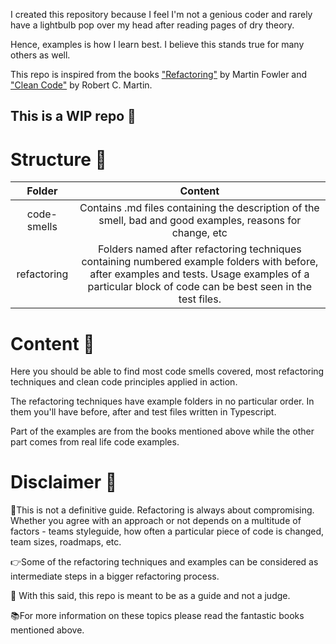 I created this repository because I feel I'm not a genious coder and rarely have a lightbulb pop over my head after reading pages of dry theory.

Hence, examples is how I learn best. I believe this stands true for many others as well.

This repo is inspired from the books ["Refactoring"](https://www.amazon.fr/Refactoring-Improving-Design-Existing-Code/dp/0134757599/ref=sr_1_1?__mk_fr_FR=%C3%85M%C3%85%C5%BD%C3%95%C3%91&keywords=refactoring&qid=1563025987&s=gateway&sr=8-1) by Martin Fowler and ["Clean Code"](https://www.amazon.fr/Clean-Code-Handbook-Software-Craftsmanship/dp/0132350882/ref=sr_1_1?__mk_fr_FR=%C3%85M%C3%85%C5%BD%C3%95%C3%91&keywords=clean+code&qid=1563026066&s=gateway&sr=8-1) by Robert C. Martin.


## This is a WIP repo 🦐

# Structure 🤔
**Folder** | **Content**
:---: | :---:
code-smells | Contains .md files containing the description of the smell, bad and good examples, reasons for change, etc
refactoring | Folders named after refactoring techniques containing numbered example folders with before, after examples and tests. Usage examples of a particular block of code can be best seen in the test files.

# Content 🎉
Here you should be able to find most code smells covered, most refactoring techniques and clean code principles applied in action.

The refactoring techniques have example folders in no particular order. In them you'll have before, after and test files written in Typescript.

Part of the examples are from the books mentioned above while the other part comes from real life code examples.

# Disclaimer 🙉
🕺This is not a definitive guide. Refactoring is always about compromising. Whether you agree with an approach or not depends on a multitude of factors - teams styleguide, how often a particular piece of code is changed, team sizes, roadmaps, etc.

👉Some of the refactoring techniques and examples can be considered as intermediate steps in a bigger refactoring process.

🙌 With this said, this repo is meant to be as a guide and not a judge.

📚For more information on these topics please read the fantastic books mentioned above.
